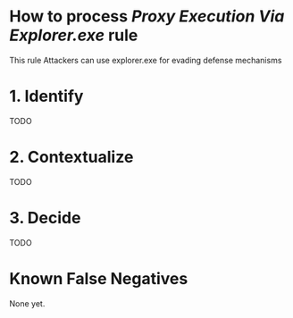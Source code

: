 # How to process *Proxy Execution Via Explorer.exe* rule
This rule Attackers can use explorer.exe for evading defense mechanisms

# 1. Identify
TODO

# 2. Contextualize
TODO

# 3. Decide
TODO

# Known False Negatives
None yet.
